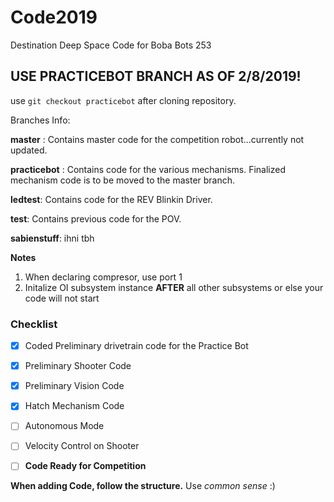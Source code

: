 # Code2019
Destination Deep Space Code for Boba Bots 253

## USE PRACTICEBOT BRANCH AS OF 2/8/2019!
  use ```git checkout practicebot``` after cloning repository.

Branches Info:

**master** : Contains master code for the competition robot...currently not updated.

**practicebot** : Contains code for the various mechanisms. Finalized mechanism code is to be moved to the master branch.

**ledtest**: Contains code for the REV Blinkin Driver.

**test**: Contains previous code for the POV.

**sabienstuff**: ihni tbh

**Notes**
1. When declaring compresor, use port 1
2. Initalize OI subsystem instance **AFTER** all other subsystems or else your code will not start

### Checklist
- [x] Coded Preliminary drivetrain code for the Practice Bot
- [x] Preliminary Shooter Code
- [x] Preliminary Vision Code
- [x] Hatch Mechanism Code
- [ ] Autonomous Mode
- [ ] Velocity Control on Shooter
- [ ] **Code Ready for Competition**



**When adding Code, follow the structure.** Use *common sense* :) 
